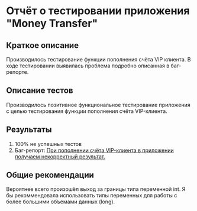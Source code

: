 # Отчёт о тестировании приложения "Money Transfer"

## Краткое описание

Производилось тестирование функции пополнения счёта VIP клиента. В ходе тестировании выявилась проблема подробно описанная в баг-репорте.

## Описание тестов

Производилось позитивное функциональное тестирование приложения с целью тестирования функции пополнения счёта VIP-клиента.

## Результаты

1. 100% не успешных тестов
2. Баг-репорт: [При пополнении счёта VIP-клиента в приложении получаем некорректный результат.](https://github.com/iamlenulya/JAVA-L-1.2/issues/1#issue-773950658)

## Общие рекомендации

 Вероятнее всего произошёл выход за границы типа переменной int. Я бы рекоммендовала использовать типы переменных для работы с более большими объемами данных (long).
